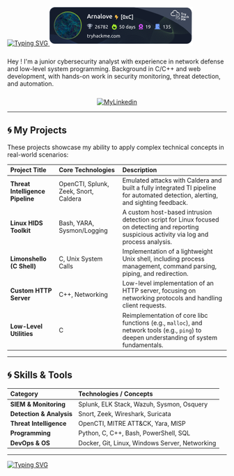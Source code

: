 <a href="https://git.io/typing-svg">
  <img src="https://readme-typing-svg.demolab.com?font=Fira+Code&pause=1000&color=22F763&width=435&lines=Hi%2C+I'm+Arno+!+Let's+connect+%3F" alt="Typing SVG"/>
</a>


<a href="https://tryhackme.com/p/Arnalove" align="right">
  <img src="https://raw.githubusercontent.com/ArnoChansarel/ArnoChansarel/master/assets/thm_propic.png" alt="TryHackMe"/>
</a>

<p style="margin-top: 25px; margin-bottom: 25px;">
  Hey ! I'm a junior cybersecurity analyst with experience in network defense and low-level system programming. Background in C/C++ and web development, with hands-on work in security monitoring, threat detection, and automation.
</p> 

<div align="center">
  <p>
    <a href="https://www.linkedin.com/in/arnaudchansarel">
      <img src="https://skillicons.dev/icons?i=linkedin" alt="MyLinkedin">
    </a>
  </p>
</div>


---

## 🌀 My Projects

These projects showcase my ability to apply complex technical concepts in real-world scenarios:

| Project Title | Core Technologies | Description |
| :--- | :--- | :--- |
| **Threat Intelligence Pipeline** | OpenCTI, Splunk, Zeek, Snort, Caldera | Emulated attacks with Caldera and built a fully integrated TI pipeline for automated detection, alerting, and sighting feedback. |
| **Linux HIDS Toolkit** | Bash, YARA, Sysmon/Logging | A custom host-based intrusion detection script for Linux focused on detecting and reporting suspicious activity via log and process analysis. |
| **Limonshello (C Shell)** | C, Unix System Calls | Implementation of a lightweight Unix shell, including process management, command parsing, piping, and redirection. |
| **Custom HTTP Server** | C++, Networking | Low-level implementation of an HTTP server, focusing on networking protocols and handling client requests. |
| **Low-Level Utilities** | C | Reimplementation of core libc functions (e.g., `malloc`), and network tools (e.g., `ping`) to deepen understanding of system fundamentals. |

---

## 🌀 Skills & Tools

| Category | Technologies / Concepts |
| :--- | :--- |
| **SIEM & Monitoring** | Splunk, ELK Stack, Wazuh, Sysmon, Osquery |
| **Detection & Analysis** | Snort, Zeek, Wireshark, Suricata |
| **Threat Intelligence** | OpenCTI, MITRE ATT&CK, Yara, MISP |
| **Programming** | Python, C, C++, Bash, PowerShell, SQL |
| **DevOps & OS** | Docker, Git, Linux, Windows Server, Networking |

---

[![Typing SVG](https://readme-typing-svg.demolab.com?font=Fira+Code&weight=200&pause=1000&color=22F763&width=435&lines=There's+no+place+like+127.0.0.1)](https://git.io/typing-svg)

